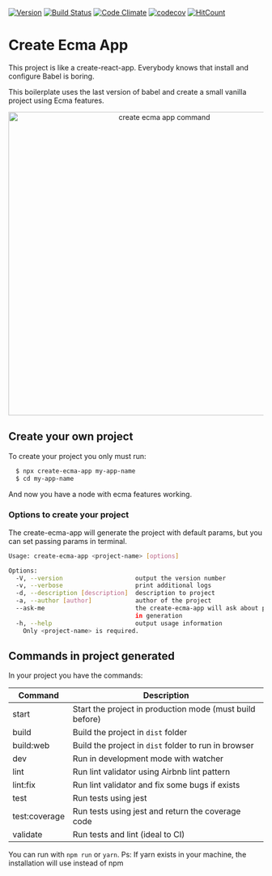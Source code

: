 [![Version](http://img.shields.io/npm/v/create-ecma-app.svg)](https://www.npmjs.org/package/create-ecma-app) [![Build Status](https://travis-ci.org/tacnoman/create-ecma-app.svg?branch=master)](https://travis-ci.org/tacnoman/create-ecma-app) [![Code Climate](https://codeclimate.com/github/tacnoman/create-ecma-app/badges/gpa.svg)](https://codeclimate.com/github/tacnoman/create-ecma-app) [![codecov](https://codecov.io/gh/tacnoman/create-ecma-app/branch/master/graph/badge.svg)](https://codecov.io/gh/tacnoman/create-ecma-app) [![HitCount](http://hits.dwyl.io/tacnoman/create-ecma-app.svg)](http://hits.dwyl.io/tacnoman/create-ecma-app)


# Create Ecma App

This project is like a create-react-app. Everybody knows that install and configure Babel is boring.

This boilerplate uses the last version of babel and create a small vanilla project using Ecma features.

<p align="center">
  <img src="https://github.com/tacnoman/create-ecma-app/blob/master/images/demo.gif?raw=true" width="600" alt="create ecma app command">
</p>


## Create your own project

To create your project you only must run:

```bash
  $ npx create-ecma-app my-app-name
  $ cd my-app-name
```

And now you have a node with ecma features working.

### Options to create your project

The create-ecma-app will generate the project with default params, but you can set
passing params in terminal.

```bash
Usage: create-ecma-app <project-name> [options]

Options:
  -V, --version                    output the version number
  -v, --verbose                    print additional logs
  -d, --description [description]  description to project
  -a, --author [author]            author of the project
  --ask-me                         the create-ecma-app will ask about props
                                   in generation
  -h, --help                       output usage information
    Only <project-name> is required.
```

## Commands in project generated

In your project you have the commands:

| Command       | Description                                              |
|---------------|----------------------------------------------------------|
| start         | Start the project in production mode (must build before) |
| build         | Build the project in `dist` folder                       |
| build:web     | Build the project in `dist` folder to run in browser     |
| dev           | Run in development mode with watcher                     |
| lint          | Run lint validator using Airbnb lint pattern             |
| lint:fix      | Run lint validator and fix some bugs if exists           |
| test          | Run tests using jest                                     |
| test:coverage | Run tests using jest and return the coverage code        |
| validate      | Run tests and lint (ideal to CI)                         |

You can run with `npm run` or `yarn`.
Ps: If yarn exists in your machine, the installation will use instead of npm

